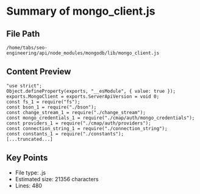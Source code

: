 # Summary of mongo_client.js
  
## File Path
`/home/tabs/seo-engineering/api/node_modules/mongodb/lib/mongo_client.js`

## Content Preview
```
"use strict";
Object.defineProperty(exports, "__esModule", { value: true });
exports.MongoClient = exports.ServerApiVersion = void 0;
const fs_1 = require("fs");
const bson_1 = require("./bson");
const change_stream_1 = require("./change_stream");
const mongo_credentials_1 = require("./cmap/auth/mongo_credentials");
const providers_1 = require("./cmap/auth/providers");
const connection_string_1 = require("./connection_string");
const constants_1 = require("./constants");
[...truncated...]
```

## Key Points
- File type: .js
- Estimated size: 21356 characters
- Lines: 480
